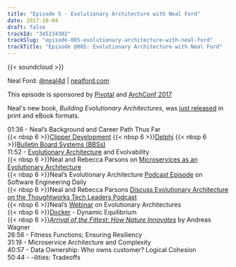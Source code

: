 ```yaml
---
title: "Episode 5 - Evolutionary Architecture with Neal Ford"
date: 2017-10-04
draft: false
trackId: "345234302"
trackSlug: "episode-005-evolutionary-architecture-with-neal-ford"
trackTitle: "Episode @005: Evolutionary Architecture with Neal Ford"
---
```


{{< soundcloud >}}

Neal Ford: [@neal4d](http://twitter.com/neal4d) | [nealford.com](http://nealford.com/)

This episode is sponsored by [Pivotal](https://pivotal.io/) and [ArchConf 2017](https://archconf.com/conference/clearwater/2017/12/home)

Neal's new book, _Building Evolutionary Architectures_, was [just released](https://www.amazon.com/Building-Evolutionary-Architectures-Support-Constant/dp/1491986360/) in print and eBook formats.

01:36 - Neal’s Background and Career Path Thus Far  
{{< nbsp 6 >}}[Clipper Development](https://en.wikipedia.org/wiki/Clipper_(programming_language))  
{{< nbsp 6 >}}[Delphi](https://en.wikipedia.org/wiki/Delphi_(programming_language))  
{{< nbsp 6 >}}[Bulletin Board Systems (BBSs)](https://en.wikipedia.org/wiki/Bulletin_board_system)  
11:52 - [Evolutionary Architecture](http://evolutionaryarchitecture.com/) and Evolvability  
{{< nbsp 6 >}}Neal and Rebecca Parsons on [Microservices as an Evolutionary Architecture](https://www.thoughtworks.com/insights/blog/microservices-evolutionary-architecture)  
{{< nbsp 6 >}}Neal’s Evolutionary Architecture [Podcast Episode](https://softwareengineeringdaily.com/2017/01/05/evolutionary-architecture-with-neal-ford/) on Software Engineering Daily  
{{< nbsp 6 >}}Neal and Rebecca Parsons [Discuss Evolutionary Architecture on the Thoughtworks Tech Leaders Podcast](https://soundcloud.com/thoughtworks/evolutionary-architecture-with-rebecca-parsons-and-neal-ford)  
{{< nbsp 6 >}}Neal’s [Webinar](https://www.youtube.com/watch?v=SzSZpZI02Jg) on Evolutionary Architectures  
{{< nbsp 6 >}}[Docker](https://www.docker.com/) - Dynamic Equilibrium  
{{< nbsp 6 >}}[_Arrival of the Fittest: How Nature Innovates_](https://www.amazon.com/Arrival-Fittest-How-Nature-Innovates/dp/1617230219) by Andreas Wagner  
26:56 - Fitness Functions; Ensuring Resiliency  
31:19 - Microservice Architecture and Complexity  
40:57 - Data Ownership: Who owns customer? Logical Cohesion  
50:44 - -ilities: Tradeoffs  
 
